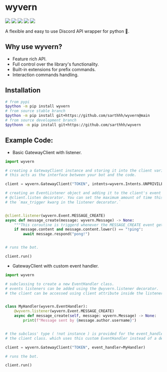 # wyvern
![](https://img.shields.io/github/license/sarthhh/asuka?style=flat-square)
![](https://img.shields.io/badge/code%20style-black-000000.svg?style=flat-square)
![](https://img.shields.io/badge/%20type_checker-mypy-%231674b1?style=flat-square)
![](https://img.shields.io/github/stars/sarthhh/asuka?style=flat-square)
![](https://img.shields.io/github/last-commit/sarthhh/asuka?style=flat-square)

A flexible and easy to use Discord API wrapper for python 🚀.

## Why use wyvern? 
* Feature rich API.
* Full control over the library's functionality.
* Built-in extensions for prefix commands.
* Interaction commands handling.

## Installation
```sh
# from pypi 
$python -m pip install wyvern
# from source stable branch
$python -m pip install git+https://github.com/sarthhh/wyvern@main
# from source development branch 
$pythonn -m pip install git+https://github.com/sarthhh/wyvern
```

## Example Code:
* Basic GatewayClient with listener. 
```py
import wyvern

# creating a GatewayClient instance and storing it into the client variable.
# this acts as the interface between your bot and the code.

client = wyvern.GatewayClient("TOKEN", intents=wyvern.Intents.UNPRIVILEGED | wyvern.Intents.MESSAGE_CONTENT)

# creating an EventListener object and adding it to the client's event handler using the
# @client.listen decorator. You can set the maximum amount of time this listener will get triggered using
# the `max_trigger kwarg in the listener decorator.`


@client.listener(wyvern.Event.MESSAGE_CREATE)
async def message_create(message: wyvern.Message) -> None:
    """This coroutine is triggerd whenever the MESSAGE_CREATE event gets dispatched."""
    if message.content and message.content.lower() == "!ping":
        await message.respond("pong!")


# runs the bot.

client.run()
```
* GatewayClient with custom event handler.
```py
import wyvern

# subclassing to create a new EventHandler class.
# events listeners can be added using the @wyvern.listener decorator.
# the client can be accessed using client attribute inside the listener.


class MyHandler(wyvern.EventHandler):
    @wyvern.listener(wyvern.Event.MESSAGE_CREATE)
    async def message_create(self, message: wyvern.Message) -> None:
        print(f"Message sent by {message.author.username}")


# the subclass' type ( !not instance ) is provided for the event_handler kwarg inside
# the client class. which uses this custom EventHandler instead of a default one.

client = wyvern.GatewayClient("TOKEN", event_handler=MyHandler)

# runs the bot.

client.run()
```